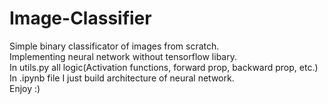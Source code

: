 # Image-Classifier
Simple binary classificator of images from scratch. <br>
Implementing neural network without tensorflow libary. <br>
In utils.py all logic(Activation functions, forward prop, backward prop, etc.)<br>
In .ipynb file I just build architecture of neural network.<br>
Enjoy :)
